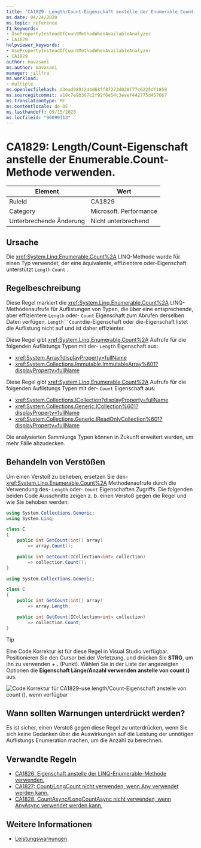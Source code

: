 ```yaml
---
title: 'CA1829: Length/Count-Eigenschaft anstelle der Enumerable.Count-Methode verwenden.'
ms.date: 04/24/2020
ms.topic: reference
f1_keywords:
- UsePropertyInsteadOfCountMethodWhenAvailableAnalyzer
- CA1829
helpviewer_keywords:
- UsePropertyInsteadOfCountMethodWhenAvailableAnalyzer
- CA1829
author: mavasani
ms.author: mavasani
manager: jillfra
ms.workload:
- multiple
ms.openlocfilehash: d3ead9891244d68ff87273d028f77c6225df1859
ms.sourcegitcommit: a18c7e9b367c2f92f6e54c3eaef442775d457667
ms.translationtype: MT
ms.contentlocale: de-DE
ms.lasthandoff: 09/15/2020
ms.locfileid: "90099113"
---
```

# <a name="ca1829-use-lengthcount-property-instead-of-enumerablecount-method"></a>CA1829: Length/Count-Eigenschaft anstelle der Enumerable.Count-Methode verwenden.

|Element|Wert|
|-|-|
|RuleId|CA1829|
|Category|Microsoft. Performance|
|Unterbrechende Änderung|Nicht unterbrechend|

## <a name="cause"></a>Ursache

Die <xref:System.Linq.Enumerable.Count%2A> LINQ-Methode wurde für einen Typ verwendet, der eine äquivalente, effizientere oder-Eigenschaft unterstützt `Length` `Count` .

## <a name="rule-description"></a>Regelbeschreibung

Diese Regel markiert die <xref:System.Linq.Enumerable.Count%2A> LINQ-Methodenaufrufe für Auflistungen von Typen, die über eine entsprechende, aber effizientere `Length` oder- `Count` Eigenschaft zum Abrufen derselben Daten verfügen. `Length``Count`die-Eigenschaft oder die-Eigenschaft listet die Auflistung nicht auf und ist daher effizienter.

Diese Regel gibt <xref:System.Linq.Enumerable.Count%2A> Aufrufe für die folgenden Auflistungs Typen mit der- `Length` Eigenschaft aus:

- <xref:System.Array?displayProperty=fullName>
- <xref:System.Collections.Immutable.ImmutableArray%601?displayProperty=fullName>

Diese Regel gibt <xref:System.Linq.Enumerable.Count%2A> Aufrufe für die folgenden Auflistungs Typen mit der- `Count` Eigenschaft aus:

- <xref:System.Collections.ICollection?displayProperty=fullName>
- <xref:System.Collections.Generic.ICollection%601?displayProperty=fullName>
- <xref:System.Collections.Generic.IReadOnlyCollection%601?displayProperty=fullName>

Die analysierten Sammlungs Typen können in Zukunft erweitert werden, um mehr Fälle abzudecken.

## <a name="how-to-fix-violations"></a>Behandeln von Verstößen

Um einen Verstoß zu beheben, ersetzen Sie den- <xref:System.Linq.Enumerable.Count%2A> Methodenaufrufe durch die Verwendung des- `Length` oder- `Count` Eigenschaften Zugriffs. Die folgenden beiden Code Ausschnitte zeigen z. b. einen Verstoß gegen die Regel und wie Sie behoben werden:

```csharp
using System.Collections.Generic;
using System.Linq;

class C
{
    public int GetCount(int[] array)
        => array.Count();

    public int GetCount(ICollection<int> collection)
        => collection.Count();
}
```

```csharp
using System.Collections.Generic;

class C
{
    public int GetCount(int[] array)
        => array.Length;

    public int GetCount(ICollection<int> collection)
        => collection.Count;
}
```

> [!TIP]
> Eine Code Korrektur ist für diese Regel in Visual Studio verfügbar. Positionieren Sie den Cursor bei der Verletzung, und drücken Sie **STRG**, um ihn zu verwenden + **.** (Punkt). Wählen Sie in der Liste der angezeigten Optionen die **Eigenschaft Länge/Anzahl verwenden anstelle von count ()** aus.
>
> ![Code Korrektur für CA1829-use length/Count-Eigenschaft anstelle von count (), wenn verfügbar](media/ca1829-codefix.png)

## <a name="when-to-suppress-warnings"></a>Wann sollten Warnungen unterdrückt werden?

Es ist sicher, einen Verstoß gegen diese Regel zu unterdrücken, wenn Sie sich keine Gedanken über die Auswirkungen auf die Leistung der unnötigen Auflistungs Enumeration machen, um die Anzahl zu berechnen.

## <a name="related-rules"></a>Verwandte Regeln

- [CA1826: Eigenschaft anstelle der LINQ-Enumerable-Methode verwenden.](ca1826.md)
- [CA1827: Count/LongCount nicht verwenden, wenn Any verwendet werden kann.](ca1827.md)
- [CA1828: CountAsync/LongCountAsync nicht verwenden, wenn AnyAsync verwendet werden kann.](ca1828.md)

## <a name="see-also"></a>Weitere Informationen

- [Leistungswarnungen](../code-quality/performance-warnings.md)
